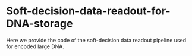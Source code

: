 # Soft-decision-data-readout-for-DNA-storage
Here we provide the code of the soft-decision data readout pipeline used for encoded large DNA. 
